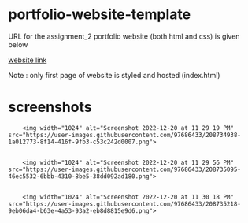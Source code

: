 # portfolio-website-template

URL for the assignment_2 portfolio website (both html and css) is given below

 [website link](https://portfolio-website-template.on.drv.tw/www.portfolio.com/)

 Note : only first page of website is styled and hosted (index.html)

# screenshots

        <img width="1024" alt="Screenshot 2022-12-20 at 11 29 19 PM" src="https://user-images.githubusercontent.com/97686433/208734938-1a012773-8f14-416f-9fb3-c53c242d0007.png">


        <img width="1024" alt="Screenshot 2022-12-20 at 11 29 56 PM" src="https://user-images.githubusercontent.com/97686433/208735095-46ec5532-6bbb-4310-8be5-38dd092ad180.png">


        <img width="1024" alt="Screenshot 2022-12-20 at 11 30 18 PM" src="https://user-images.githubusercontent.com/97686433/208735218-9eb06da4-b63e-4a53-93a2-eb8d8815e9d6.png">


